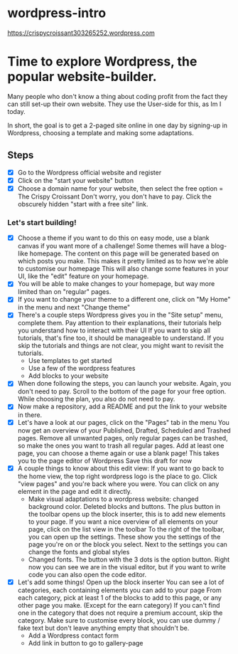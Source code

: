 # wordpress-intro

https://crispycroissant303265252.wordpress.com

# Time to explore Wordpress, the popular website-builder.  
Many people who don't know a thing about coding profit from the fact they can still set-up their own website.
They use the User-side for this, as Im I today.

In short, the goal is to get a 2-paged site online in one day by signing-up in Wordpress,
choosing a template and making some adaptations.

## Steps

- [x] Go to the Wordpress official website and register
- [x] Click on the "start your website" button
- [x] Choose a domain name for your website, then select the free option =  The Crispy Croissant
Don't worry, you don't have to pay. Click the obscurely hidden "start with a free site" link.
### Let's start building!
- [X] Choose a theme if you want to do this on easy mode, use a blank canvas if you want more of a challenge!
Some themes will have a blog-like homepage. The content on this page will be generated based on which posts you make.
This makes it pretty limited as to how we're able to customise our homepage
This will also change some features in your UI, like the "edit" feature on your homepage.
- [x] You will be able to make changes to your homepage, but way more limited than on "regular" pages.
- [x] If you want to change your theme to a different one, click on "My Home" in the menu and next "Change theme"
- [x] There's a couple steps Wordpress gives you in the "Site setup" menu, complete them.
  Pay attention to their explanations, their tutorials help you understand how to interact with their UI
  If you want to skip all tutorials, that's fine too, it should be manageable to understand.
  If you skip the tutorials and things are not clear, you might want to revisit the tutorials.
    * Use templates to get started
    * Use a few of the wordpress features 
    * Add blocks to your website
- [x] When done following the steps, you can launch your website.
  Again, you don't need to pay. Scroll to the bottom of the page for your free option.
  While choosing the plan, you also do not need to pay.
- [x] Now make a repository, add a README and put the link to your website in there.
- [x] Let's have a look at our pages, click on the "Pages" tab in the menu
  You now get an overview of your Published, Drafted, Scheduled and Trashed pages.
  Remove all unwanted pages, only regular pages can be trashed, so make the ones you want to trash all regular pages.
  Add at least one page, you can choose a theme again or use a blank page!
  This takes you to the page editor of Wordpress
  Save this draft for now
- [x] A couple things to know about this edit view:
  If you want to go back to the home view, the top right wordpress logo is the place to go. Click "view pages" and you're back where you were.
  You can click on any element in the page and edit it directly.
    * Make visual adaptations to a wordpress website: changed background color. Deleted blocks and buttons.
  The plus button in the toolbar opens up the block inserter, this is to add new elements to your page.
  If you want a nice overview of all elements on your page, click on the list view in the toolbar
  To the right of the toolbar, you can open up the settings. These show you the settings of the page you're on or the block you select.
  Next to the settings you can change the fonts and global styles
    * Changed fonts.
  The button with the 3 dots is the option button. Right now you can see we are in the visual editor, but if you want to write code you can also open the code editor.
- [x] Let's add some things! Open up the block inserter
  You can see a lot of categories, each containing elements you can add to your page
  From each category, pick at least 1 of the blocks to add to this page, or any other page you make. (Except for the earn category)
  If you can't find one in the category that does not require a premium account, skip the category.
  Make sure to customise every block, you can use dummy / fake text but don't leave anything empty that shouldn't be.
   * Add a Wordpress contact form
   * Add link in button to go to gallery-page
  